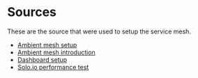 # Sources

These are the source that were used to setup the service mesh.

- [Ambient mesh setup](https://istio.io/latest/blog/2022/get-started-ambient/)
- [Ambient mesh introduction](https://istio.io/latest/blog/2022/introducing-ambient-mesh/)
- [Dashboard setup](https://istio.io/latest/docs/tasks/observability/metrics/using-istio-dashboard/)
- [Solo.io performance test](https://github.com/solo-io/ambient-performance/tree/fortio-testing)
